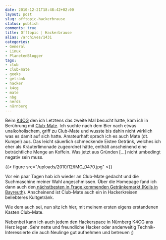 ```yaml
---
date: 2010-12-21T18:48:42+02:00
layout: post
slug: offtopic-hackerbrause
status: publish
comments: true
title: Offtopic | Hackerbrause
alias: /archives/1431
categories:
- General
- Linux
- PlanetenBlogger
tags:
- club
- club-mate
- geeks
- getränk
- hacker
- k4cg
- mate
- nbg
- nerds
- nürnberg
---
```


Beim [K4CG](http://www.k4cg.org) den ich Letztens das zweite Mal besucht hatte, kam ich in Berührung mit [Club-Mate](http://de.wikipedia.org/wiki/Club_mate). Ich suchte nach dem Bier nach etwas unalkoholischem, griff zu Club-Mate und wusste bis dahin nicht wirklich was es damit auf sich hatte. Amateurhaft sprach ich es auch Mate (dt. Kumpel) aus. Das leicht säuerlich schmeckende Eistee Getränk, welches ich eher als Kräuterlimonade zugeordnet hätte, enthält anscheinend eine beträchtliche Menge an Koffein. Was jetzt aus Gründen [...] nicht umbedingt negativ sein muss.

{{< figure src="/uploads/2010/12/IMG_0470.jpg" >}}

Vor ein paar Tagen hab ich wieder an Club-Mate gedacht und die Suchmaschine meiner Wahl angeschmissen. Über die Homepage fand ich dann auch den[ nächstbesten in Frage kommenden Getränkemarkt (Keils in Bayreuth)](http://www.clubmate.de/cws/startseite.3.html). Anscheinend ist Club-Mate auch ein in Hackerkreisen beliebteres Kultgetränk.

Wie dem auch sei, nun sitz ich hier, mit meinem ersten eigens erstandenen Kasten Club-Mate.

Nebenbei kann ich auch jedem den Hackerspace in Nürnberg K4CG ans Herz legen. Sehr nette und freundliche Hacker oder anderweitig Technik-Interessierte die auch Neulinge gut aufnehmen und betreuen ;)
